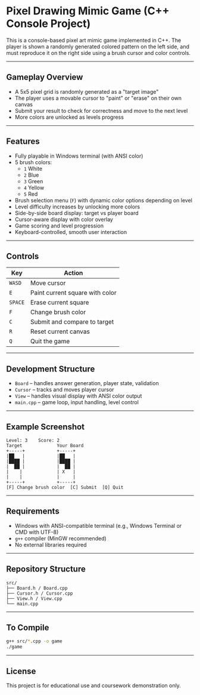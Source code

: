 # Pixel Drawing Mimic Game (C++ Console Project)

This is a console-based pixel art mimic game implemented in C++. The player is shown a randomly generated colored pattern on the left side, and must reproduce it on the right side using a brush cursor and color controls.

---

## Gameplay Overview

- A 5x5 pixel grid is randomly generated as a "target image"
- The player uses a movable cursor to "paint" or "erase" on their own canvas
- Submit your result to check for correctness and move to the next level
- More colors are unlocked as levels progress

---

## Features

- Fully playable in Windows terminal (with ANSI color)
- 5 brush colors:  
  - `1` White  
  - `2` Blue  
  - `3` Green  
  - `4` Yellow  
  - `5` Red  
- Brush selection menu (`F`) with dynamic color options depending on level
- Level difficulty increases by unlocking more colors
- Side-by-side board display: target vs player board
- Cursor-aware display with color overlay
- Game scoring and level progression
- Keyboard-controlled, smooth user interaction

---

## Controls

| Key     | Action                          |
|---------|---------------------------------|
| `WASD`  | Move cursor                     |
| `E`     | Paint current square with color |
| `SPACE` | Erase current square            |
| `F`     | Change brush color              |
| `C`     | Submit and compare to target    |
| `R`     | Reset current canvas            |
| `Q`     | Quit the game                   |

---

## Development Structure

- `Board`    – handles answer generation, player state, validation
- `Cursor`   – tracks and moves player cursor
- `View`     – handles visual display with ANSI color output
- `main.cpp` – game loop, input handling, level control

---

## Example Screenshot

```
Level: 3    Score: 2
Target             Your Board
+-----+            +-----+
|██   |            |██   |
|████ |            |████ |
|  ██ |            |  ██ |
|    |             | X   |
|    |             |     |
+-----+            +-----+
[F] Change brush color  [C] Submit  [Q] Quit
```

---

## Requirements

- Windows with ANSI-compatible terminal (e.g., Windows Terminal or CMD with UTF-8)
- `g++` compiler (MinGW recommended)
- No external libraries required

---

## Repository Structure

```
src/
├── Board.h / Board.cpp
├── Cursor.h / Cursor.cpp
├── View.h / View.cpp
└── main.cpp
```

---

## To Compile

```bash
g++ src/*.cpp -o game
./game
```

---

## License

This project is for educational use and coursework demonstration only.